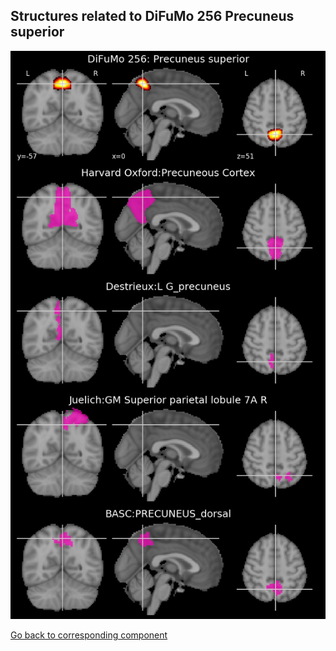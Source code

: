 


## Structures related to DiFuMo 256 Precuneus superior

![256](256.jpg "Structures related to DiFuMo 256 Precuneus superior")

[Go back to corresponding component](https://parietal-inria.github.io/DiFuMo/256/html/256.html)